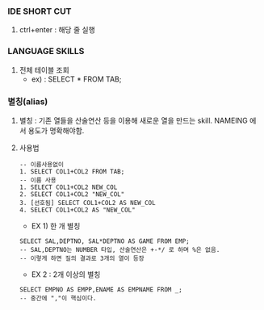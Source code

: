 

### IDE SHORT CUT
1. ctrl+enter : 해당 줄 실행

### LANGUAGE SKILLS

1. 전체 테이블 조회
    - ex) : SELECT * FROM TAB;

### 별칭(alias)

1. 별칭 : 기존 열들을 산술연산 등을 이용해 새로운 열을 만드는 skill. NAMEING 에서 용도가 명확해야함.

2. 사용법
    ```
    -- 이름사용없이
    1. SELECT COL1+COL2 FROM TAB;
    -- 이름 사용
    1. SELECT COL1+COL2 NEW_COL
    2. SELECT COL1+COL2 "NEW_COL"
    3. [선호됨] SELECT COL1+COL2 AS NEW_COL
    4. SELECT COL1+COL2 AS "NEW_COL"
    ```
    - EX 1) 한 개 별칭
    ```
    SELECT SAL,DEPTNO, SAL*DEPTNO AS GAME FROM EMP;
    -- SAL,DEPTNO는 NUMBER 타입, 산술연산은 +-*/ 로 하며 %은 없음.
    -- 이렇게 하면 질의 결과로 3개의 열이 등장
    ```
    - EX 2 : 2개 이상의 별칭
    ```
    SELECT EMPNO AS EMPP,ENAME AS EMPNAME FROM _;
    -- 중간에 ","이 핵심이다.
    ```